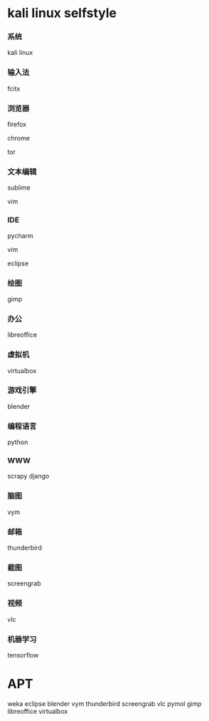 # kali linux selfstyle

### 系统

kali linux

### 输入法

fcitx

### 浏览器

firefox

chrome

tor


### 文本编辑
sublime

vim

### IDE

pycharm

vim

eclipse

### 绘图

gimp

### 办公

libreoffice

### 虚拟机

virtualbox

### 游戏引擎
blender

### 编程语言
python

### WWW
scrapy
django

### 脑图
vym

### 邮箱

thunderbird

### 截图

screengrab

### 视频

vlc

### 机器学习

tensorflow


# APT
weka
eclipse
blender
vym
thunderbird
screengrab
vlc
pymol
gimp
libreoffice
virtualbox


